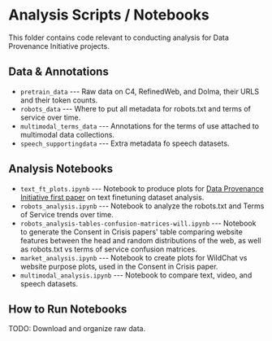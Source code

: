 # Analysis Scripts / Notebooks

This folder contains code relevant to conducting analysis for Data Provenance Initiative projects.

## Data & Annotations

* `pretrain_data` --- Raw data on C4, RefinedWeb, and Dolma, their URLS and their token counts. 
* `robots_data` --- Where to put all metadata for robots.txt and terms of service over time.
* `multimodal_terms_data` --- Annotations for the terms of use attached to multimodal data collections.
* `speech_supportingdata` --- Extra metadata fo speech datasets.

## Analysis Notebooks

* `text_ft_plots.ipynb` --- Notebook to produce plots for [Data Provenance Initiative first paper](https://arxiv.org/pdf/2310.16787) on text finetuning dataset analysis.
* `robots_analysis.ipynb` --- Notebook to analyze the robots.txt and Terms of Service trends over time.
* `robots_analysis-tables-confusion-matrices-will.ipynb` --- Notebook to generate the Consent in Crisis papers' table comparing website features between the head and random distributions of the web, as well as robots.txt vs terms of service confusion matrices.
* `market_analysis.ipynb` --- Notebook to create plots for WildChat vs website purpose plots, used in the Consent in Crisis paper.
* `multimodal_analysis.ipynb` --- Notebook to compare text, video, and speech datasets.

## How to Run Notebooks

TODO: Download and organize raw data.